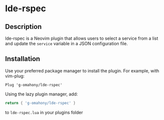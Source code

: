# lde-rspec

## Description
lde-rspec is a Neovim plugin that allows users to select a service from a list and update the `service` variable in a JSON configuration file.

## Installation
Use your preferred package manager to install the plugin. For example, with vim-plug:

```vim
Plug 'g-omahony/lde-rspec'
```

Using the lazy plugin manager, add:
```lua
return { 'g-omahony/lde-rspec' }
```

to `lde-rspec.lua` in your plugins folder
